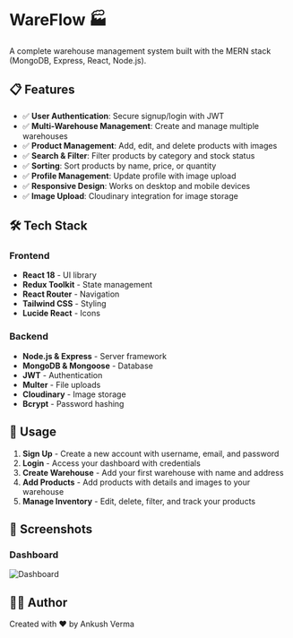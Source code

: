 # WareFlow 🏭

A complete warehouse management system built with the MERN stack (MongoDB, Express, React, Node.js).



## 📋 Features

- ✅ **User Authentication**: Secure signup/login with JWT
- ✅ **Multi-Warehouse Management**: Create and manage multiple warehouses
- ✅ **Product Management**: Add, edit, and delete products with images
- ✅ **Search & Filter**: Filter products by category and stock status
- ✅ **Sorting**: Sort products by name, price, or quantity
- ✅ **Profile Management**: Update profile with image upload
- ✅ **Responsive Design**: Works on desktop and mobile devices
- ✅ **Image Upload**: Cloudinary integration for image storage

## 🛠️ Tech Stack

### Frontend
- **React 18** - UI library
- **Redux Toolkit** - State management
- **React Router** - Navigation
- **Tailwind CSS** - Styling
- **Lucide React** - Icons

### Backend
- **Node.js & Express** - Server framework
- **MongoDB & Mongoose** - Database
- **JWT** - Authentication
- **Multer** - File uploads
- **Cloudinary** - Image storage
- **Bcrypt** - Password hashing


## 🚀 Usage

1. **Sign Up** - Create a new account with username, email, and password
2. **Login** - Access your dashboard with credentials
3. **Create Warehouse** - Add your first warehouse with name and address
4. **Add Products** - Add products with details and images to your warehouse
5. **Manage Inventory** - Edit, delete, filter, and track your products

## 📸 Screenshots

### Dashboard
![Dashboard](./assets/dashboard.png)


## 👨‍💻 Author

Created with ❤️ by Ankush Verma

